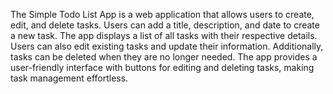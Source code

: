 The Simple Todo List App is a web application that allows users to create, edit, and delete tasks. Users can add a title, description, and date to create a new task. The app displays a list of all tasks with their respective details. Users can also edit existing tasks and update their information. Additionally, tasks can be deleted when they are no longer needed. The app provides a user-friendly interface with buttons for editing and deleting tasks, making task management effortless.
